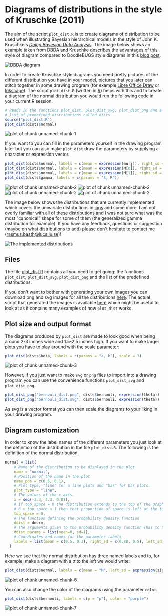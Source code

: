 Diagrams of distributions in the style of Kruschke (2011)
=====================================================

The aim of the script `plot_dist.R` is to create diagrams of distribution to be used when illustrating Bayesian hierarchical models in the style of John K. Kruschke's [*Doing Bayesian Data Analysis*](http://www.indiana.edu/~kruschke/DoingBayesianDataAnalysis/). The image below shows an example taken from DBDA and Kruschke describes the advantages of this style of diagram compared to DoodleBUGS style diagrams in this [blog post](http://doingbayesiandataanalysis.blogspot.se/2012/05/graphical-model-diagrams-in-doing.html).

![DBDA diagram](//github.com/rasmusab/distribution_diagrams/blob/master/dbda_diagram.jpg)

In order to create Kruschke style diagrams you need pretty pictures of the different distribution you have in your model, pictures that you later can stitch together in some drawing program (for example [Libre Office Draw](http://www.libreoffice.org/features/draw/) or [Inkscape](http://inkscape.org/)). The script `plot_dist.R` (written in [R](http://www.r-project.org/)) helps with this and to create a diagram of the normal distribution you would run the following code in your current R session.


```r
# Reads in the functions plot_dist, plot_dist_svg, plot_dist_png and a
# list of predefined distributions called dists.
source("plot_dist.R")
plot_dist(dists$normal)
```

![plot of chunk unnamed-chunk-1](//github.com/rasmusab/distribution_diagrams/tree/master/figure/unnamed-chunk-1.png) 

If you want to you can fill in the parameters yourself in the drawing program later but you can also make `plot_dist` draw the parameters by supplying a character or expression vector.


```r
plot_dist(dists$normal, labels = c(mean = expression(mu[j]), right_sd = expression(tau)))
plot_dist(dists$normal, labels = c(mean = expression(M[0]), right_sd = expression(T[0])))
plot_dist(dists$normal, labels = c(mean = expression(M[1]), right_sd = expression(T[1])))
plot_dist(dists$gamma, labels = c(params = "S, R"))
```

![plot of chunk unnamed-chunk-2](//github.com/rasmusab/distribution_diagrams/tree/master/figure/unnamed-chunk-21.png) ![plot of chunk unnamed-chunk-2](//github.com/rasmusab/distribution_diagrams/tree/master/figure/unnamed-chunk-22.png) ![plot of chunk unnamed-chunk-2](//github.com/rasmusab/distribution_diagrams/tree/master/figure/unnamed-chunk-23.png) ![plot of chunk unnamed-chunk-2](//github.com/rasmusab/distribution_diagrams/tree/master/figure/unnamed-chunk-24.png) 


The image below shows the distributions that are currently implemented which covers the univariate distributions in [jags](http://mcmc-jags.sourceforge.net/) and some more. I am not overly familiar with all of these distributions and I was not sure what was the most "canonical" shape for some of them (the generalized gamma distribution for example). If you have any feedback, questions or suggestion (maybe on what distributions to add) please don't hesitate to contact me ([rasmus.baath@lucs.lu.se](rasmus.baath@lucs.lu.se))!

![The implemented distributions](//github.com/rasmusab/distribution_diagrams/blob/master/all_dists_smaller.png)

Files
------------------------

The file [plot_dist.R](//github.com/rasmusab/distribution_diagrams/blob/master/plot_dist.R) contains all you need to get going: the functions `plot_dist`, `plot_dist_svg`, `plot_dist_png` and the list of the predefined distributions.

If you don't want to bother with generating your own images you can download png and svg images for all the distributions [here](//github.com/rasmusab/distribution_diagrams/blob/master/distribution_diagrams.zip). The actual script that generated the images is available [here](//github.com/rasmusab/distribution_diagrams/blob/master/create_diagrams.R) which might be useful to look at as it contains many examples of how `plot_dist` works. 

Plot size and output format
---------------------------
The diagrams produced by `plot_dist` are made to look good when being around 2-3 inches wide and 1.5-2.5 inches high. If you want to make larger plots you have to play around with the scale parameter:


```r
plot_dist(dists$beta, labels = c(params = "a, b"), scale = 3)
```

![plot of chunk unnamed-chunk-3](//github.com/rasmusab/distribution_diagrams/tree/master/figure/unnamed-chunk-3.png) 


However, if you just want to make `svg` or `png` files to import into a drawing program you can use the convenience functions `plot_dist_svg` and `plot_dist_png`.


```r
plot_dist_png("bernouli_dist.png", dists$bernouli, expression(theta))
plot_dist_png("bernouli_dist.svg", dists$bernouli, expression(theta))
```

As svg is a vector format you can then scale the diagrams to your liking in your drawing program.

Diagram customization
----------------

In order to know the label names of the different parameters you just look at the definition of the distribution in the file `plot_dist.R`. The following is the definition of the normal distribution.


```r
normal = list(
    # Name of the distribution to be displayed in the plot
    name = "normal",
    # Position of the name in the plot
    name_pos = c(0.5, 0.1),
    # Plot type, "line" for a line plots and "bar" for bar plots.
    plot_type = "line",
    # The values of the x-axis.
    x = seq(-3.3, 3.3, 0.01),
    # If top_space = 0 the distribution extends to the top of the graph, if 
    # 0 > top_space < 1 then that proportion of space is left at the top.
    top_space = 0,
    # The function defining the probability density function
    ddist = dnorm,
    # The arguments given to the probability density function (has to be named) 
    ddist_params = list(mean=0, sd=1),
    # Coordinates and names for the parameter labels
    labels = list(mean = c(0.5, 0.3), right_sd = c(0.80, 0.5), left_sd = c(0.20, 0.5))
  )

```

Here we see that the normal distribution has three named labels and to, for example, make a diagram with a $\sigma$ to the left we would write:


```r
plot_dist(dists$normal, labels = c(mean = "M", left_sd = expression(sigma)))
```

![plot of chunk unnamed-chunk-6](//github.com/rasmusab/distribution_diagrams/tree/master/figure/unnamed-chunk-6.png) 


You can also change the color of the diagrams using the parameter `color`.

```r
plot_dist(dists$bernouli, labels = c(p = "p"), color = "purple")
```

![plot of chunk unnamed-chunk-7](//github.com/rasmusab/distribution_diagrams/tree/master/figure/unnamed-chunk-7.png) 

